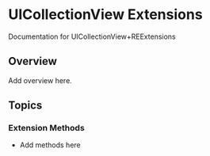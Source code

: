 # UICollectionView Extensions

Documentation for UICollectionView+REExtensions

## Overview

Add overview here.

## Topics

### Extension Methods

- Add methods here